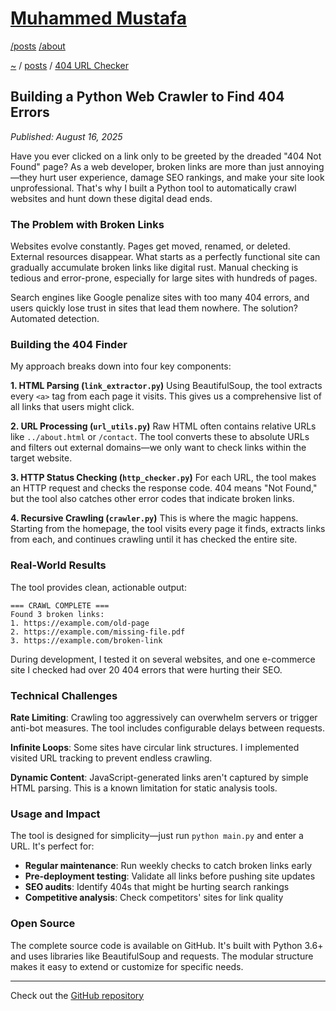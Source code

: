 # [Muhammed Mustafa](../README.md)

[/posts](/posts/README.md) [/about](/about/README.md)

[~](../README.md) / [posts](/posts/README.md) / [404 URL Checker](/posts/post1.md)

## Building a Python Web Crawler to Find 404 Errors


*Published: August 16, 2025*

Have you ever clicked on a link only to be greeted by the dreaded "404 Not Found" page? As a web developer, broken links are more than just annoying—they hurt user experience, damage SEO rankings, and make your site look unprofessional. That's why I built a Python tool to automatically crawl websites and hunt down these digital dead ends.

### The Problem with Broken Links

Websites evolve constantly. Pages get moved, renamed, or deleted. External resources disappear. What starts as a perfectly functional site can gradually accumulate broken links like digital rust. Manual checking is tedious and error-prone, especially for large sites with hundreds of pages.

Search engines like Google penalize sites with too many 404 errors, and users quickly lose trust in sites that lead them nowhere. The solution? Automated detection.

### Building the 404 Finder

My approach breaks down into four key components:

**1. HTML Parsing (`link_extractor.py`)**
Using BeautifulSoup, the tool extracts every `<a>` tag from each page it visits. This gives us a comprehensive list of all links that users might click.

**2. URL Processing (`url_utils.py`)**
Raw HTML often contains relative URLs like `../about.html` or `/contact`. The tool converts these to absolute URLs and filters out external domains—we only want to check links within the target website.

**3. HTTP Status Checking (`http_checker.py`)**
For each URL, the tool makes an HTTP request and checks the response code. 404 means "Not Found," but the tool also catches other error codes that indicate broken links.

**4. Recursive Crawling (`crawler.py`)**
This is where the magic happens. Starting from the homepage, the tool visits every page it finds, extracts links from each, and continues crawling until it has checked the entire site.

### Real-World Results

The tool provides clean, actionable output:

```
=== CRAWL COMPLETE ===
Found 3 broken links:
1. https://example.com/old-page 
2. https://example.com/missing-file.pdf 
3. https://example.com/broken-link 
```

During development, I tested it on several websites, and one e-commerce site I checked had over 20 404 errors that were hurting their SEO.

### Technical Challenges

**Rate Limiting**: Crawling too aggressively can overwhelm servers or trigger anti-bot measures. The tool includes configurable delays between requests.

**Infinite Loops**: Some sites have circular link structures. I implemented visited URL tracking to prevent endless crawling.

**Dynamic Content**: JavaScript-generated links aren't captured by simple HTML parsing. This is a known limitation for static analysis tools.

### Usage and Impact

The tool is designed for simplicity—just run `python main.py` and enter a URL. It's perfect for:

- **Regular maintenance**: Run weekly checks to catch broken links early
- **Pre-deployment testing**: Validate all links before pushing site updates
- **SEO audits**: Identify 404s that might be hurting search rankings
- **Competitive analysis**: Check competitors' sites for link quality


### Open Source

The complete source code is available on GitHub. It's built with Python 3.6+ and uses libraries like BeautifulSoup and requests. The modular structure makes it easy to extend or customize for specific needs.

---

Check out the [GitHub repository](https://github.com/muhamedmjw/404-URL-Checker)